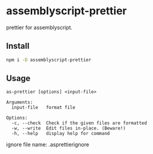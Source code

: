 # assemblyscript-prettier

prettier for assemblyscript.

## Install

```bash
npm i -D assemblyscript-prettier
```

## Usage

```
as-prettier [options] <input-file>

Arguments:
  input-file   format file

Options:
  -c, --check  Check if the given files are formatted
  -w, --write  Edit files in-place. (Beware!)
  -h, --help   display help for command
```

ignore file name: .asprettierignore
